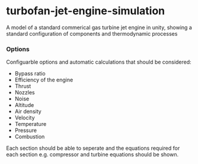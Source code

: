 # turbofan-jet-engine-simulation
A model of a standard commerical gas turbine jet engine in unity, showing a standard configuration of components and thermodynamic processes

### Options
Configuarble options and automatic calculations that should be considered:

- Bypass ratio
- Efficiency of the engine
- Thrust
- Nozzles
- Noise
- Altitude
- Air density
- Velocity
- Temperature
- Pressure
- Combustion

Each section should be able to seperate and the equations required for each section e.g. compressor and turbine equations should be shown.
